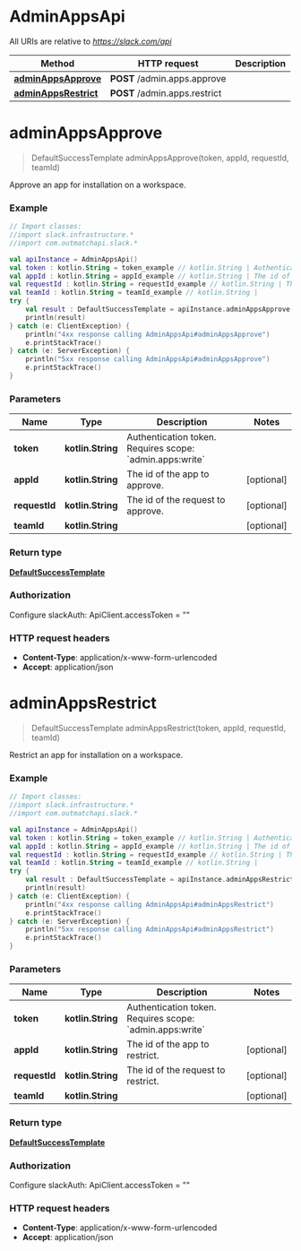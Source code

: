 # AdminAppsApi

All URIs are relative to *https://slack.com/api*

Method | HTTP request | Description
------------- | ------------- | -------------
[**adminAppsApprove**](AdminAppsApi.md#adminAppsApprove) | **POST** /admin.apps.approve | 
[**adminAppsRestrict**](AdminAppsApi.md#adminAppsRestrict) | **POST** /admin.apps.restrict | 


<a name="adminAppsApprove"></a>
# **adminAppsApprove**
> DefaultSuccessTemplate adminAppsApprove(token, appId, requestId, teamId)



Approve an app for installation on a workspace.

### Example
```kotlin
// Import classes:
//import slack.infrastructure.*
//import com.outmatchapi.slack.*

val apiInstance = AdminAppsApi()
val token : kotlin.String = token_example // kotlin.String | Authentication token. Requires scope: `admin.apps:write`
val appId : kotlin.String = appId_example // kotlin.String | The id of the app to approve.
val requestId : kotlin.String = requestId_example // kotlin.String | The id of the request to approve.
val teamId : kotlin.String = teamId_example // kotlin.String | 
try {
    val result : DefaultSuccessTemplate = apiInstance.adminAppsApprove(token, appId, requestId, teamId)
    println(result)
} catch (e: ClientException) {
    println("4xx response calling AdminAppsApi#adminAppsApprove")
    e.printStackTrace()
} catch (e: ServerException) {
    println("5xx response calling AdminAppsApi#adminAppsApprove")
    e.printStackTrace()
}
```

### Parameters

Name | Type | Description  | Notes
------------- | ------------- | ------------- | -------------
 **token** | **kotlin.String**| Authentication token. Requires scope: &#x60;admin.apps:write&#x60; |
 **appId** | **kotlin.String**| The id of the app to approve. | [optional]
 **requestId** | **kotlin.String**| The id of the request to approve. | [optional]
 **teamId** | **kotlin.String**|  | [optional]

### Return type

[**DefaultSuccessTemplate**](DefaultSuccessTemplate.md)

### Authorization


Configure slackAuth:
    ApiClient.accessToken = ""

### HTTP request headers

 - **Content-Type**: application/x-www-form-urlencoded
 - **Accept**: application/json

<a name="adminAppsRestrict"></a>
# **adminAppsRestrict**
> DefaultSuccessTemplate adminAppsRestrict(token, appId, requestId, teamId)



Restrict an app for installation on a workspace.

### Example
```kotlin
// Import classes:
//import slack.infrastructure.*
//import com.outmatchapi.slack.*

val apiInstance = AdminAppsApi()
val token : kotlin.String = token_example // kotlin.String | Authentication token. Requires scope: `admin.apps:write`
val appId : kotlin.String = appId_example // kotlin.String | The id of the app to restrict.
val requestId : kotlin.String = requestId_example // kotlin.String | The id of the request to restrict.
val teamId : kotlin.String = teamId_example // kotlin.String | 
try {
    val result : DefaultSuccessTemplate = apiInstance.adminAppsRestrict(token, appId, requestId, teamId)
    println(result)
} catch (e: ClientException) {
    println("4xx response calling AdminAppsApi#adminAppsRestrict")
    e.printStackTrace()
} catch (e: ServerException) {
    println("5xx response calling AdminAppsApi#adminAppsRestrict")
    e.printStackTrace()
}
```

### Parameters

Name | Type | Description  | Notes
------------- | ------------- | ------------- | -------------
 **token** | **kotlin.String**| Authentication token. Requires scope: &#x60;admin.apps:write&#x60; |
 **appId** | **kotlin.String**| The id of the app to restrict. | [optional]
 **requestId** | **kotlin.String**| The id of the request to restrict. | [optional]
 **teamId** | **kotlin.String**|  | [optional]

### Return type

[**DefaultSuccessTemplate**](DefaultSuccessTemplate.md)

### Authorization


Configure slackAuth:
    ApiClient.accessToken = ""

### HTTP request headers

 - **Content-Type**: application/x-www-form-urlencoded
 - **Accept**: application/json

